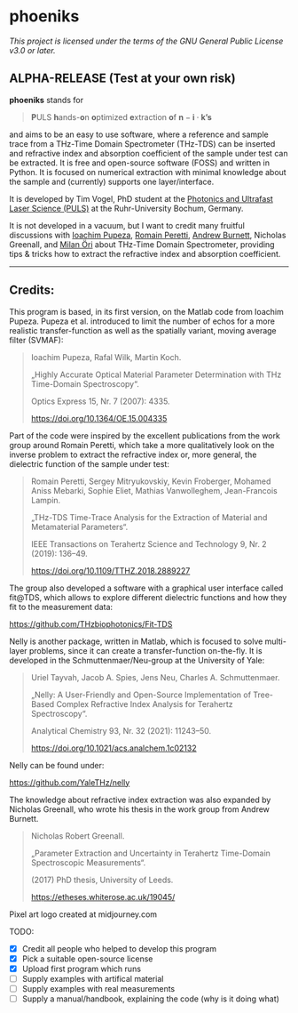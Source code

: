 # phoeniks

*This project is licensed under the terms of the GNU General Public License v3.0 or later.*

## ALPHA-RELEASE (Test at your own risk)

**phoeniks** stands for 

> **P**ULS **h**ands-**o**n **o**ptimized **e**xtraction **o**f $\textbf{n}-\textbf{i}\cdot \textbf{k’s}$

and aims to be an easy to use software, where a reference and sample trace from a THz-Time Domain Spectrometer (THz-TDS) can be inserted and refractive index and absorption coefficient of the sample under test can be extracted. It is free and open-source software (FOSS) and written in Python. It is focused on numerical extraction with minimal knowledge about the sample and (currently) supports one layer/interface.

It is developed by Tim Vogel, PhD student at the [Photonics and Ultrafast Laser Science (PULS)](https://www.puls.ruhr-uni-bochum.de/) at the Ruhr-University Bochum, Germany. 

It is not developed in a vacuum, but I want to credit many fruitful discussions with [Ioachim Pupeza](https://orcid.org/0000-0001-8422-667X), [Romain Peretti](https://orcid.org/0000-0002-1707-7341), [Andrew Burnett](https://orcid.org/0000-0003-2175-1893), Nicholas Greenall, and [Milan Öri](https://www.menlosystems.com/products/thz-time-domain-solutions/terak15-terahertz-spectrometer/) about THz-Time Domain Spectrometer, providing tips & tricks how to extract the refractive index and absorption coefficient.

---

## Credits:

This program is based, in its first version, on the Matlab code from Ioachim Pupeza.  Pupeza et al. introduced to limit the number of echos for a more realistic transfer-function as well as the spatially variant, moving average filter (SVMAF):

> Ioachim Pupeza, Rafal Wilk, Martin Koch.
> 
> „Highly Accurate Optical Material Parameter Determination with THz Time-Domain Spectroscopy“. 
> 
> Optics Express 15, Nr. 7 (2007): 4335. 
> 
> https://doi.org/10.1364/OE.15.004335

Part of the code were inspired by the excellent publications from the work group around Romain Peretti, which take a more qualitatively look on the inverse problem to extract the refractive index or, more general, the dielectric function of the sample under test:

> Romain Peretti, Sergey Mitryukovskiy, Kevin Froberger, Mohamed Aniss Mebarki, Sophie Eliet, Mathias Vanwolleghem, Jean-Francois Lampin. 
> 
> „THz-TDS Time-Trace Analysis for the Extraction of Material and Metamaterial Parameters“. 
> 
> IEEE Transactions on Terahertz Science and Technology 9, Nr. 2 (2019): 136–49.
> 
> https://doi.org/10.1109/TTHZ.2018.2889227

The group also developed a software with a graphical user interface called fit@TDS, which allows to explore different dielectric functions and how they fit to the measurement data:

https://github.com/THzbiophotonics/Fit-TDS

Nelly is another package, written in Matlab, which is focused to solve multi-layer problems, since it can create a transfer-function on-the-fly. It is developed in the Schmuttenmaer/Neu-group at the University of Yale:

> Uriel Tayvah, Jacob A. Spies, Jens Neu, Charles A. Schmuttenmaer.
> 
> „Nelly: A User-Friendly and Open-Source Implementation of Tree-Based Complex Refractive Index Analysis for Terahertz Spectroscopy“. 
> 
> Analytical Chemistry 93, Nr. 32 (2021): 11243–50. 
> 
> https://doi.org/10.1021/acs.analchem.1c02132

Nelly can be found under:

https://github.com/YaleTHz/nelly

The knowledge about refractive index extraction was also expanded by Nicholas Greenall, who wrote his thesis in the work group from Andrew Burnett.

> Nicholas Robert Greenall. 
> 
> „Parameter Extraction and Uncertainty in Terahertz Time-Domain Spectroscopic Measurements“.
> 
> (2017) PhD thesis, University of Leeds.
> 
> https://etheses.whiterose.ac.uk/19045/

Pixel art logo created at midjourney.com

TODO:
- [x]  Credit all people who helped to develop this program
- [x]  Pick a suitable open-source license
- [x]  Upload first program which runs
- [ ]  Supply examples with artifical material
- [ ]  Supply examples with real measurements
- [ ]  Supply a manual/handbook, explaining the code (why is it doing what)
